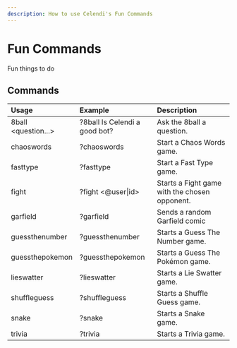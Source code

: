 ```yaml
---
description: How to use Celendi's Fun Commands
---
```

# Fun Commands

Fun things to do

## Commands

| Usage | Example | Description |
| :--- | :--- | :--- |
| 8ball &lt;question...&gt; | ?8ball Is Celendi a good bot? | Ask the 8ball a question.
| chaoswords | ?chaoswords | Start a Chaos Words game.
| fasttype | ?fasttype | Start a Fast Type game.
| fight | ?fight &lt;&#64;user\|id&gt; | Starts a Fight game with the chosen opponent.
| garfield | ?garfield | Sends a random Garfield comic
| guessthenumber | ?guessthenumber | Starts a Guess The Number game.
| guessthepokemon | ?guessthepokemon | Starts a Guess The Pokémon game.
| lieswatter | ?lieswatter | Starts a Lie Swatter game.
| shuffleguess | ?shuffleguess | Starts a Shuffle Guess game.
| snake | ?snake | Starts a Snake game.
| trivia | ?trivia | Starts a Trivia game.
